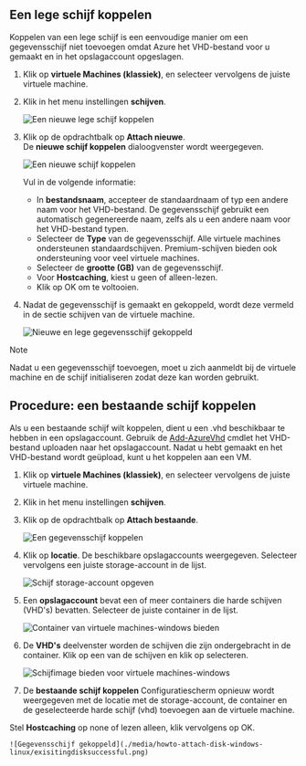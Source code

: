 


## <a name="attach-an-empty-disk"></a>Een lege schijf koppelen
Koppelen van een lege schijf is een eenvoudige manier om een gegevensschijf niet toevoegen omdat Azure het VHD-bestand voor u gemaakt en in het opslagaccount opgeslagen.

1. Klik op **virtuele Machines (klassiek)**, en selecteer vervolgens de juiste virtuele machine.

2. Klik in het menu instellingen **schijven**.

   ![Een nieuwe lege schijf koppelen](./media/howto-attach-disk-windows-linux/menudisksattachnew.png)

3. Klik op de opdrachtbalk op **Attach nieuwe**.  
    De **nieuwe schijf koppelen** dialoogvenster wordt weergegeven.

    ![Een nieuwe schijf koppelen](./media/howto-attach-disk-windows-linux/newdiskdetail.png)

    Vul in de volgende informatie:
    - In **bestandsnaam**, accepteer de standaardnaam of typ een andere naam voor het VHD-bestand. De gegevensschijf gebruikt een automatisch gegenereerde naam, zelfs als u een andere naam voor het VHD-bestand typen.
    - Selecteer de **Type** van de gegevensschijf. Alle virtuele machines ondersteunen standaardschijven. Premium-schijven bieden ook ondersteuning voor veel virtuele machines.
    - Selecteer de **grootte (GB)** van de gegevensschijf.
    - Voor **Hostcaching**, kiest u geen of alleen-lezen.
    - Klik op OK om te voltooien.

4. Nadat de gegevensschijf is gemaakt en gekoppeld, wordt deze vermeld in de sectie schijven van de virtuele machine.

   ![Nieuwe en lege gegevensschijf gekoppeld](./media/howto-attach-disk-windows-linux/newdiskemptysuccessful.png)

> [!NOTE]
> Nadat u een gegevensschijf toevoegen, moet u zich aanmeldt bij de virtuele machine en de schijf initialiseren zodat deze kan worden gebruikt.

## <a name="how-to-attach-an-existing-disk"></a>Procedure: een bestaande schijf koppelen
Als u een bestaande schijf wilt koppelen, dient u een .vhd beschikbaar te hebben in een opslagaccount. Gebruik de [Add-AzureVhd](https://msdn.microsoft.com/library/azure/dn495173.aspx) cmdlet het VHD-bestand uploaden naar het opslagaccount. Nadat u hebt gemaakt en het VHD-bestand wordt geüpload, kunt u het koppelen aan een VM.

1. Klik op **virtuele Machines (klassiek)**, en selecteer vervolgens de juiste virtuele machine.

2. Klik in het menu instellingen **schijven**.

3. Klik op de opdrachtbalk op **Attach bestaande**.

    ![Een gegevensschijf koppelen](./media/howto-attach-disk-windows-linux/menudisksattachexisting.png)

4. Klik op **locatie**. De beschikbare opslagaccounts weergegeven. Selecteer vervolgens een juiste storage-account in de lijst.

    ![Schijf storage-account opgeven](./media/howto-attach-disk-windows-linux/existdiskstorageaccounts.png)

5. Een **opslagaccount** bevat een of meer containers die harde schijven (VHD's) bevatten. Selecteer de juiste container in de lijst.

    ![Container van virtuele machines-windows bieden](./media/howto-attach-disk-windows-linux/existdiskcontainers.png)

6. De **VHD's** deelvenster worden de schijven die zijn ondergebracht in de container. Klik op een van de schijven en klik op selecteren.

    ![Schijfimage bieden voor virtuele machines-windows](./media/howto-attach-disk-windows-linux/existdiskvhds.png)

7. De **bestaande schijf koppelen** Configuratiescherm opnieuw wordt weergegeven met de locatie met de storage-account, de container en de geselecteerde harde schijf (vhd) toevoegen aan de virtuele machine.

  Stel **Hostcaching** op none of lezen alleen, klik vervolgens op OK.

    ![Gegevensschijf gekoppeld](./media/howto-attach-disk-windows-linux/exisitingdisksuccessful.png)
